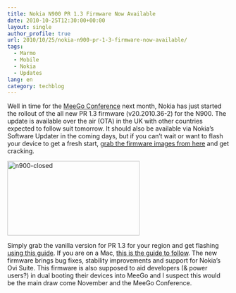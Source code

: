 ```yaml
---
title: Nokia N900 PR 1.3 Firmware Now Available
date: 2010-10-25T12:30:00+00:00
layout: single
author_profile: true
url: 2010/10/25/nokia-n900-pr-1-3-firmware-now-available/
tags:
  - Marmo
  - Mobile
  - Nokia
  - Updates
lang: en
category: techblog
---
```

Well in time for the [MeeGo Conference](http://conference2010.meego.com/) next month, Nokia has just started the rollout of the all new PR 1.3 firmware (v20.2010.36-2) for the N900. The update is available over the air (OTA) in the UK with other countries expected to follow suit tomorrow. It should also be available via Nokia’s Software Updater in the coming days, but if you can’t wait or want to flash your device to get a fresh start, [grab the firmware images from here](http://tablets-dev.nokia.com/nokia_N900.php) and get cracking.

[<img title="n900-closed" border="0" alt="n900-closed" src="http://lh3.ggpht.com/_vaUVXcmC3OI/TMVxVp3vksI/AAAAAAAAC5o/zHMf-voiPr8/n900-closed_thumb%5B2%5D.jpg?imgmax=800" width="300" height="169" />](http://lh5.ggpht.com/_vaUVXcmC3OI/TMVxURGiI_I/AAAAAAAAC5k/V7WaW5dYUz4/s1600-h/n900-closed%5B5%5D.jpg)

Simply grab the vanilla version for PR 1.3 for your region and get flashing [using this guide](http://maemo.org/news/2010/02/05/how-to-hard-reset-the-n900-to-the-factory-state/). If you are on a Mac, [this is the guide to follow](http://maemo.org/news/2010/05/25/how-flash-the-n900-firmware-on-a-mac/). The new firmware brings bug fixes, stability improvements and support for Nokia’s Ovi Suite. This firmware is also supposed to aid developers (& power users?) in dual booting their devices into MeeGo and I suspect this would be the main draw come November and the MeeGo Conference.